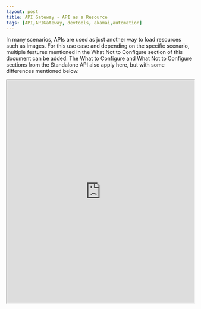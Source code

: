 ```yaml
---
layout: post
title: API Gateway - API as a Resource
tags: [API,APIGateway, devtools, akamai,automation]
---
```


In many scenarios, APIs are used as just another way to load resources such as images. For this use case and depending on the specific scenario, multiple features mentioned in the What Not to Configure section of this document can be added. The What to Configure and What Not to Configure sections from the Standalone API also apply here, but with some differences mentioned below.

<iframe
  src="https://web.archive.org/web/20201109150223/https://developer.akamai.com/api-gateway-best-practices-api-resource"
  style="width:100%; height:600px;"
></iframe>